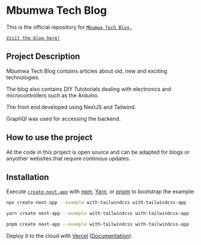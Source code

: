 # Mbumwa Tech Blog

This is the official repository for [`Mbumwa Tech Blog.`](https://www.mbumwa.com)

[`Visit the blog here!`](https://www.mbumwa.com)

## Project Description

Mbumwa Tech Blog contains articles about old, new and exciting technologies.

The blog also contains DIY Tutotorials dealing with electronics and microcontrollers such as the Arduino.

The front end developed using NextJS and Tailwind.

GraphQl was used for accessing the backend.

## How to use the project

All the code in this project is open source and can be adapted for blogs or anyother websites that require continous updates.

## Installation

Execute [`create-next-app`](https://github.com/vercel/next.js/tree/canary/packages/create-next-app) with [npm](https://docs.npmjs.com/cli/init), [Yarn](https://yarnpkg.com/lang/en/docs/cli/create/), or [pnpm](https://pnpm.io) to bootstrap the example:

```bash
npx create-next-app --example with-tailwindcss with-tailwindcss-app
```

```bash
yarn create next-app --example with-tailwindcss with-tailwindcss-app
```

```bash
pnpm create next-app --example with-tailwindcss with-tailwindcss-app
```

Deploy it to the cloud with [Vercel](https://vercel.com/new?utm_source=github&utm_medium=readme&utm_campaign=next-example) ([Documentation](https://nextjs.org/docs/deployment)).
